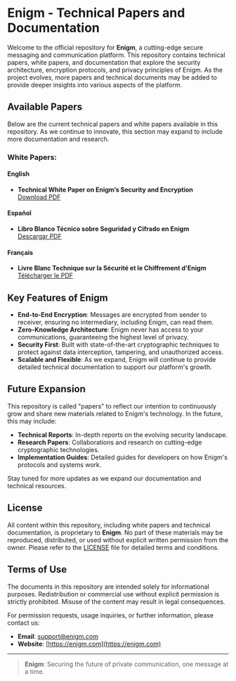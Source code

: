 # Enigm - Technical Papers and Documentation

Welcome to the official repository for **Enigm**, a cutting-edge secure messaging and communication platform. This repository contains technical papers, white papers, and documentation that explore the security architecture, encryption protocols, and privacy principles of Enigm. As the project evolves, more papers and technical documents may be added to provide deeper insights into various aspects of the platform.

## Available Papers

Below are the current technical papers and white papers available in this repository. As we continue to innovate, this section may expand to include more documentation and research.

### White Papers:

#### English
- **Technical White Paper on Enigm’s Security and Encryption**  
   [Download PDF](whitepapers/enigm_whitepaper_en.pdf)

#### Español
- **Libro Blanco Técnico sobre Seguridad y Cifrado en Enigm**  
   [Descargar PDF](whitepapers/enigm_whitepaper_es.pdf)

#### Français
- **Livre Blanc Technique sur la Sécurité et le Chiffrement d'Enigm**  
   [Télécharger le PDF](whitepapers/enigm_whitepaper_fr.pdf)

## Key Features of Enigm

- **End-to-End Encryption**: Messages are encrypted from sender to receiver, ensuring no intermediary, including Enigm, can read them.
- **Zero-Knowledge Architecture**: Enigm never has access to your communications, guaranteeing the highest level of privacy.
- **Security First**: Built with state-of-the-art cryptographic techniques to protect against data interception, tampering, and unauthorized access.
- **Scalable and Flexible**: As we expand, Enigm will continue to provide detailed technical documentation to support our platform's growth.

## Future Expansion

This repository is called "papers" to reflect our intention to continuously grow and share new materials related to Enigm's technology. In the future, this may include:

- **Technical Reports**: In-depth reports on the evolving security landscape.
- **Research Papers**: Collaborations and research on cutting-edge cryptographic technologies.
- **Implementation Guides**: Detailed guides for developers on how Enigm's protocols and systems work.

Stay tuned for more updates as we expand our documentation and technical resources.

## License

All content within this repository, including white papers and technical documentation, is proprietary to **Enigm**. No part of these materials may be reproduced, distributed, or used without explicit written permission from the owner. Please refer to the [LICENSE](LICENSE) file for detailed terms and conditions.

## Terms of Use

The documents in this repository are intended solely for informational purposes. Redistribution or commercial use without explicit permission is strictly prohibited. Misuse of the content may result in legal consequences.

For permission requests, usage inquiries, or further information, please contact us:

- **Email**: support@enigm.com
- **Website**: [https://enigm.com](https://enigm.com)

---

> **Enigm**: Securing the future of private communication, one message at a time.
